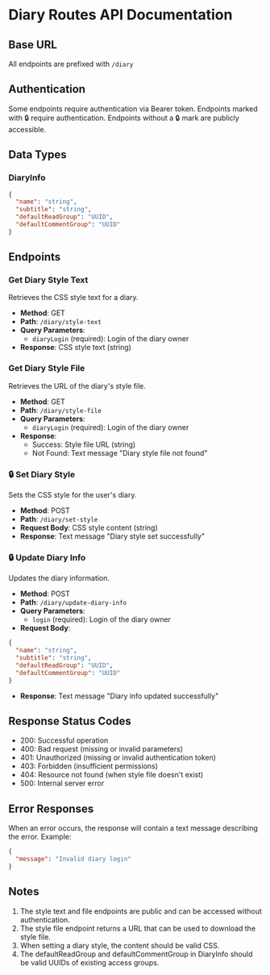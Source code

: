 # Diary Routes API Documentation

## Base URL
All endpoints are prefixed with `/diary`

## Authentication
Some endpoints require authentication via Bearer token.
Endpoints marked with 🔒 require authentication.
Endpoints without a 🔒 mark are publicly accessible.

## Data Types

### DiaryInfo
```json
{
  "name": "string",
  "subtitle": "string",
  "defaultReadGroup": "UUID",
  "defaultCommentGroup": "UUID"
}
```

## Endpoints

### Get Diary Style Text
Retrieves the CSS style text for a diary.

- **Method**: GET
- **Path**: `/diary/style-text`
- **Query Parameters**:
  - `diaryLogin` (required): Login of the diary owner
- **Response**: CSS style text (string)

### Get Diary Style File
Retrieves the URL of the diary's style file.

- **Method**: GET
- **Path**: `/diary/style-file`
- **Query Parameters**:
  - `diaryLogin` (required): Login of the diary owner
- **Response**: 
  - Success: Style file URL (string)
  - Not Found: Text message "Diary style file not found"

### 🔒 Set Diary Style
Sets the CSS style for the user's diary.

- **Method**: POST
- **Path**: `/diary/set-style`
- **Request Body**: CSS style content (string)
- **Response**: Text message "Diary style set successfully"

### 🔒 Update Diary Info
Updates the diary information.

- **Method**: POST
- **Path**: `/diary/update-diary-info`
- **Query Parameters**:
  - `login` (required): Login of the diary owner
- **Request Body**:
```json
{
  "name": "string",
  "subtitle": "string",
  "defaultReadGroup": "UUID",
  "defaultCommentGroup": "UUID"
}
```
- **Response**: Text message "Diary info updated successfully"

## Response Status Codes
- 200: Successful operation
- 400: Bad request (missing or invalid parameters)
- 401: Unauthorized (missing or invalid authentication token)
- 403: Forbidden (insufficient permissions)
- 404: Resource not found (when style file doesn't exist)
- 500: Internal server error

## Error Responses
When an error occurs, the response will contain a text message describing the error.
Example:
```json
{
  "message": "Invalid diary login"
}
```

## Notes
1. The style text and file endpoints are public and can be accessed without authentication.
2. The style file endpoint returns a URL that can be used to download the style file.
3. When setting a diary style, the content should be valid CSS.
4. The defaultReadGroup and defaultCommentGroup in DiaryInfo should be valid UUIDs of existing access groups.